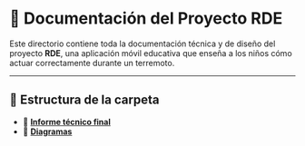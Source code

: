 # 📘 Documentación del Proyecto RDE

Este directorio contiene toda la documentación técnica y de diseño del proyecto **RDE**, una aplicación móvil educativa que enseña a los niños cómo actuar correctamente durante un terremoto.

---

## 📂 Estructura de la carpeta

- 🧠 **[Informe técnico final](InformeTecnicoFinal)**
- 🧩 **[Diagramas](diagramas)**